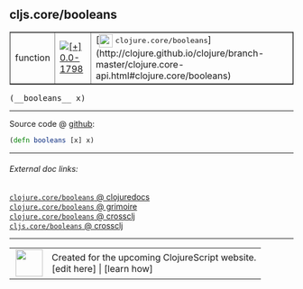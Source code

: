 ## cljs.core/booleans



 <table border="1">
<tr>
<td>function</td>
<td><a href="https://github.com/cljsinfo/cljs-api-docs/tree/0.0-1798"><img valign="middle" alt="[+] 0.0-1798" title="Added in 0.0-1798" src="https://img.shields.io/badge/+-0.0--1798-lightgrey.svg"></a> </td>
<td>
[<img height="24px" valign="middle" src="http://i.imgur.com/1GjPKvB.png"> <samp>clojure.core/booleans</samp>](http://clojure.github.io/clojure/branch-master/clojure.core-api.html#clojure.core/booleans)
</td>
</tr>
</table>


 <samp>
(__booleans__ x)<br>
</samp>

---







Source code @ [github](https://github.com/clojure/clojurescript/blob/r2311/src/cljs/cljs/core.cljs#L1894):

```clj
(defn booleans [x] x)
```

<!--
Repo - tag - source tree - lines:

 <pre>
clojurescript @ r2311
└── src
    └── cljs
        └── cljs
            └── <ins>[core.cljs:1894](https://github.com/clojure/clojurescript/blob/r2311/src/cljs/cljs/core.cljs#L1894)</ins>
</pre>

-->

---



###### External doc links:

[`clojure.core/booleans` @ clojuredocs](http://clojuredocs.org/clojure.core/booleans)<br>
[`clojure.core/booleans` @ grimoire](http://conj.io/store/v1/org.clojure/clojure/1.7.0-beta3/clj/clojure.core/booleans/)<br>
[`clojure.core/booleans` @ crossclj](http://crossclj.info/fun/clojure.core/booleans.html)<br>
[`cljs.core/booleans` @ crossclj](http://crossclj.info/fun/cljs.core.cljs/booleans.html)<br>

---

 <table>
<tr><td>
<img valign="middle" align="right" width="48px" src="http://i.imgur.com/Hi20huC.png">
</td><td>
Created for the upcoming ClojureScript website.<br>
[edit here] | [learn how]
</td></tr></table>

[edit here]:https://github.com/cljsinfo/cljs-api-docs/blob/master/cljsdoc/cljs.core_booleans.cljsdoc
[learn how]:https://github.com/cljsinfo/cljs-api-docs/wiki/cljsdoc-files

<!--

This information was too distracting to show to readers, but I'll leave it
commented here since it is helpful to:

- pretty-print the data used to generate this document
- and show how to retrieve that data



The API data for this symbol:

```clj
{:ns "cljs.core",
 :name "booleans",
 :signature ["[x]"],
 :history [["+" "0.0-1798"]],
 :type "function",
 :full-name-encode "cljs.core_booleans",
 :source {:code "(defn booleans [x] x)",
          :title "Source code",
          :repo "clojurescript",
          :tag "r2311",
          :filename "src/cljs/cljs/core.cljs",
          :lines [1894]},
 :full-name "cljs.core/booleans",
 :clj-symbol "clojure.core/booleans"}

```

Retrieve the API data for this symbol:

```clj
;; from Clojure REPL
(require '[clojure.edn :as edn])
(-> (slurp "https://raw.githubusercontent.com/cljsinfo/cljs-api-docs/catalog/cljs-api.edn")
    (edn/read-string)
    (get-in [:symbols "cljs.core/booleans"]))
```

-->
